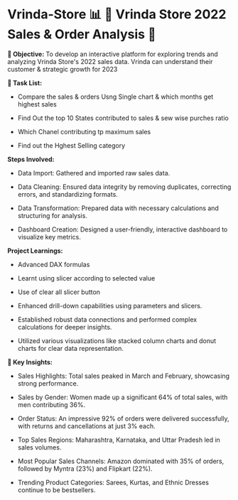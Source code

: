 # Vrinda-Store  📊 🚀 Vrinda Store 2022 Sales & Order Analysis 🚀

**🎯 Objective:**
To develop an interactive platform for exploring trends and analyzing Vrinda Store's 2022 sales data. Vrinda can understand their customer & strategic growth for 2023

**🎯 Task List:**

* Compare the sales & orders Usng Single chart & which months get highest sales

* Find Out the top 10 States contributed to sales & sew wise purches ratio

* Which Chanel contributing tp maximum sales 

* Find out the Hghest Selling category

**Steps Involved:**

* Data Import: Gathered and imported raw sales data.

* Data Cleaning: Ensured data integrity by removing duplicates, correcting errors, and standardizing formats.

* Data Transformation: Prepared data with necessary calculations and structuring for analysis.

* Dashboard Creation: Designed a user-friendly, interactive dashboard to visualize key metrics.

**Project Learnings:**

* Advanced DAX formulas

* Learnt using slicer according to selected value

* Use of clear all slicer button

* Enhanced drill-down capabilities using parameters and slicers.

* Established robust data connections and performed complex calculations for deeper insights.

* Utilized various visualizations like stacked column charts and donut charts for clear data representation.

**🚀 Key Insights:**

* Sales Highlights: Total sales peaked in March and February, showcasing strong performance.

* Sales by Gender: Women made up a significant 64% of total sales, with men contributing 36%.

* Order Status: An impressive 92% of orders were delivered successfully, with returns and cancellations at just 3% each.

* Top Sales Regions: Maharashtra, Karnataka, and Uttar Pradesh led in sales volumes.

* Most Popular Sales Channels: Amazon dominated with 35% of orders, followed by Myntra (23%) and Flipkart (22%).

* Trending Product Categories: Sarees, Kurtas, and Ethnic Dresses continue to be bestsellers.
